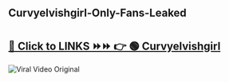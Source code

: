 
 ## Curvyelvishgirl-Only-Fans-Leaked

# <h2><a href="https://clipsfans.com/Curvyelvishgirl&ref=git">🔗 Click to LINKS ⏩⏩ 👉 🟢 Curvyelvishgirl </a></h2>

<a href="https://clipsfans.com/Curvyelvishgirl&ref=git" rel="nofollow" data-target="animated-image.originalLink"><img src="https://i.ibb.co.com/xMMVF88/686577567.gif" alt="Viral Video Original" style="max-width: 100%; display: inline-block;" data-target="animated-image.originalImage"></a>
